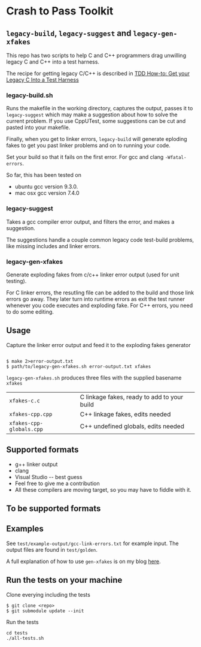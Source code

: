 # Crash to Pass Toolkit

## `legacy-build`, `legacy-suggest` and `legacy-gen-xfakes`

This repo has two scripts to help C and C++ programmers drag unwilling legacy C and C++ into a test harness.

The recipe for getting legacy C/C++ is described in
[TDD How-to: Get your Legacy C Into a Test Harness](https://wingman-sw.com/articles/tdd-legacy-c) 

### legacy-build.sh

Runs the makefile in the working directory, captures the 
output, passes it to `legacy-suggest` which may make a suggestion about how
to solve the current problem.  If you use CppUTest, some suggestions can be cut and pasted into your makefile.

Finally, when you get to linker errors, `legacy-build` will
generate eploding fakes to get you past linker problems and on to running your code.

Set your build so that it fails on the first error.
For gcc and clang `-Wfatal-errors`.

So far, this has been tested on
* ubuntu gcc version 9.3.0.
* mac osx gcc version 7.4.0

### legacy-suggest

Takes a gcc compiler error output, and filters the error, and makes a suggestion.

The suggestions handle a couple common legacy code test-build problems, like missing includes and linker errors.

### legacy-gen-xfakes 

Generate exploding fakes from c/c++ linker error output (used for unit testing).  

For C linker errors, the resutling file can be added to the build and those link errors go away.  They later turn into 
runtime errors as exit the test runner whenever you code
executes and exploding fake.  For C++ errors, you need to do some editing.

## Usage

Capture the linker error output and feed it to the exploding fakes generator

```

$ make 2>error-output.txt
$ path/to/legacy-gen-xfakes.sh error-output.txt xfakes

```

`legacy-gen-xfakes.sh` produces three files with the supplied basename `xfakes`

|	|	|
|---	|---	|
| `xfakes-c.c` 				| C linkage fakes, ready to add to your build |
| `xfakes-cpp.cpp`			| C++ linkage fakes, edits needed |
| `xfakes-cpp-globals.cpp`	| C++ undefined globals, edits needed |

 ## Supported formats

 * g++ linker output
 * clang
 * Visual Studio -- best guess
 * Feel free to give me a contribution
 * All these compilers are moving target, so you may have to fiddle with it.

 ## To be supported formats


 ## Examples

 See `test/example-output/gcc-link-errors.txt` for example input.  The output files
 are found in `test/golden`.

 A full explanation of how to use `gen-xfakes` is on my blog [here](http://blog.wingman-sw.com/wrestle-legacy-c-cpp-into-tests-linker-errors).
 
## Run the tests on your machine

Clone everying including the tests

```
$ git clone <repo>
$ git submodule update --init
```

Run the tests
```
cd tests
./all-tests.sh
```
